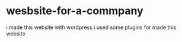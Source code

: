 # wesbsite-for-a-commpany
i made this website with wordpress 
i used some plugins for made this website
